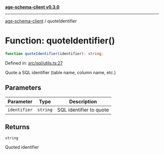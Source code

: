 [**age-schema-client v0.3.0**](../index.md)

***

[age-schema-client](../index.md) / quoteIdentifier

# Function: quoteIdentifier()

```ts
function quoteIdentifier(identifier): string;
```

Defined in: [src/sql/utils.ts:27](https://github.com/standardbeagle/ageSchemaClient/blob/main/src/sql/utils.ts#L27)

Quote a SQL identifier (table name, column name, etc.)

## Parameters

| Parameter | Type | Description |
| ------ | ------ | ------ |
| `identifier` | `string` | SQL identifier to quote |

## Returns

`string`

Quoted identifier
